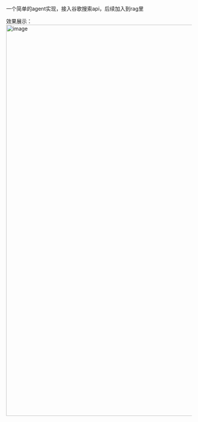 一个简单的agent实现，接入谷歌搜索api，后续加入到rag里

效果展示：
<img width="1059" alt="image" src="https://github.com/user-attachments/assets/4bd9a4a0-c7b7-4741-850d-247f495438f7">

